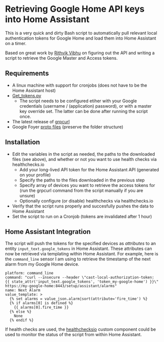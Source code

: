 # Retrieving Google Home API keys into Home Assistant

This is a very quick and dirty Bash script to automatically pull relevant local authentication tokens for Google Home and load them into Home Assistant on a timer.

Based on great work by [Rithvik Vibhu](https://rithvikvibhu.github.io/GHLocalApi/) on figuring out the API and writing a script to retrieve the Google Master and Access tokens.

## Requirements

- A linux machine with support for cronjobs (does not have to be the Home Assistant host)
- [Get_tokens.py](https://gist.githubusercontent.com/rithvikvibhu/952f83ea656c6782fbd0f1645059055d/raw/00c724829a2786f97fc5251b5aaf998af9a93806/get_tokens.py)
    - The script needs to be configured etiher with your Google credentials (username / (application) password), or with a master key override set. The latter can be done after running the script once.
- The latest release of [grpcurl](https://github.com/fullstorydev/grpcurl/releases)
- Google Foyer [proto files](https://drive.google.com/drive/folders/1RvnN3y-G23pd2SWHmfV_7sef8QU5GNF4) (preserve the folder structure)

## Installation

- Edit the variables in the script as needed, the paths to the downloaded files (see above), and whether or not you want to use health checks via healthchecks.io
    - Add your long-lived API token for the Home Assistant API (generated on your profile)
    - Specify the paths to the files downloaded in the previous step
    - Specify array of devices you want to retrieve the access tokens for (run the grpcurl command from the script manually if you are unsure)
    - Optionally configure (or disable) healthchecks via healthchecks.io
- Verify that the script runs properly and succesfully pushes the data to Home Assistant
- Set the script to run on a Cronjob (tokens are invalidated after 1 hour)

## Home Assistant Integration

The script will push the tokens for the specified devices as *attributes* to an entity `input_text.google_tokens` in Home Assistant. These attributes can now be retrieved via templating within Home Assistant. For example, here is the `command_line` sensor I am using to retrieve the timestamp of the next alarm from my Google Home device.

```
platform: command_line
command: "curl --insecure --header \"cast-local-authorization-token: {{ state_attr('input_text.google_tokens', 'token_my-google-home') }}\" https://my-google-home:8443/setup/assistant/alarms"
name: Next Alarm
value_template: >
  {% set alarms = value_json.alarm|sort(attribute='fire_time') %}
  {% if alarms[0] is defined %}
    {{ alarms[0].fire_time }}
  {% else %}
    None
  {% endif %}
```

If health checks are used, the [healthchecksio](https://github.com/custom-components/healthchecksio) custom component could be used to monitor the status of the script from within Home Assistant.
